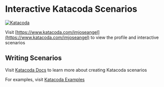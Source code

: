 # Interactive Katacoda Scenarios

[![Katacoda](http://shields.katacoda.com/katacoda/imjoseangel/count.svg)](https://www.katacoda.com/imjoseangel "Get your profile on Katacoda.com")

Visit [https://www.katacoda.com/imjoseangel](https://www.katacoda.com/imjoseangel) to view the profile and interactive scenarios

## Writing Scenarios

Visit [Katacoda Docs](https://www.katacoda.com/docs) to learn more about creating Katacoda scenarios

For examples, visit [Katacoda Examples](https://github.com/katacoda/scenario-example)

